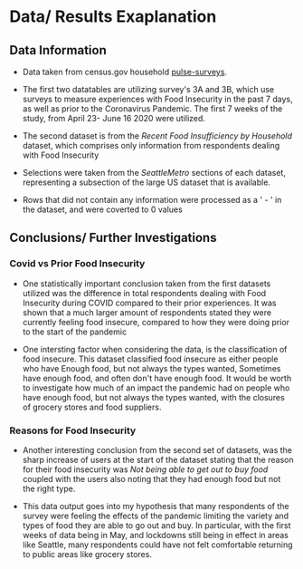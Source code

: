 # Data/ Results Exaplanation 

## Data Information
- Data taken from census.gov household [pulse-surveys](https://www.census.gov/data/tables/2020/demo/hhp/hhp1.html). 

- The first two datatables are utilizing survey's 3A and 3B, which use surveys to measure experiences with Food Insecurity in the past 7 days, as well as prior to the Coronavirus Pandemic. The first 7 weeks of the study, from April 23- June 16 2020 were utilized.

- The second dataset is from the _Recent Food Insufficiency by Household_ dataset, which comprises only information from respondents dealing with Food Insecurity

- Selections were taken from the _SeattleMetro_ sections of each dataset, representing a subsection of the large US dataset that is available.

- Rows that did not contain any information were processed as a ' - ' in the dataset, and were coverted to 0 values

## Conclusions/ Further Investigations

### Covid vs Prior Food Insecurity
- One statistically important conclusion taken from the first datasets utilized was the difference in total respondents dealing with Food Insecurity during COVID compared to their prior experiences. It was shown that a much larger amount of respondents stated they were currently feeling food insecure, compared to how they were doing prior to the start of the pandemic

- One intersting factor when considering the data, is the classification of food insecure. This dataset classified food insecure as either people who have Enough food, but not always the types wanted, Sometimes have enough food, and often don't have enough food. It would be worth to investigate how much of an impact the pandemic had on people who have enough food, but not always the types wanted, with the closures of grocery stores and food suppliers. 

### Reasons for Food Insecurity
- Another interesting conclusion from the second set of datasets, was the sharp increase of users at the start of the dataset stating that the reason for their food insecurity was _Not being able to get out to buy food_ coupled with the users also noting that they had enough food but not the right type.

- This data output goes into my hypothesis that many respondents of the survey were feeling the effects of the pandemic limiting the variety and types of food they are able to go out and buy. In particular, with the first weeks of data being in May, and lockdowns still being in effect in areas like Seattle, many respondents could have not felt comfortable returning to public areas like grocery stores.






